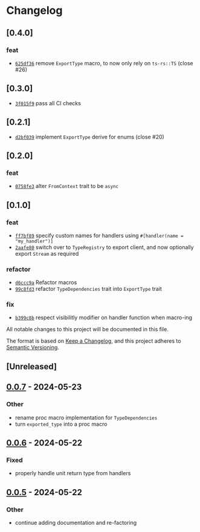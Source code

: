 # Changelog

## \[0.4.0]

### feat

- [`625df36`](https://github.com/andogq/qubit/commit/625df3640b3a1134866040de56a1e29943c15e76) remove `ExportType` macro, to now only rely on `ts-rs::TS` (close #26)

## \[0.3.0]

- [`3f015f9`](https://github.com/andogq/qubit/commit/3f015f95de5776d2d07472f15cada703950e658a) pass all CI checks

## \[0.2.1]

- [`d2bf039`](https://github.com/andogq/qubit/commit/d2bf03992c9ea1b160497e371882b51377f4c2ec) implement `ExportType` derive for enums (close #20)

## \[0.2.0]

### feat

- [`0758fe3`](https://github.com/andogq/qubit/commit/0758fe32bcf6b702177b88e3dbf7158acaf42523) alter `FromContext` trait to be `async`

## \[0.1.0]

### feat

- [`ff7bf89`](https://github.com/andogq/qubit/commit/ff7bf89cb2b419aba7fd8fd98685abaccd407753) specify custom names for handlers using `#[handler(name = "my_handler")]`
- [`2aafe80`](https://github.com/andogq/qubit/commit/2aafe80cc0e3ad74f9182da20e8ea9bb8110fcad) switch over to `TypeRegistry` to export client, and now optionally export `Stream` as required

### refactor

- [`d6ccc9a`](https://github.com/andogq/qubit/commit/d6ccc9a4431656df2dc35d1d1326a8b4358a7c4b) Refactor macros
- [`99c8fd3`](https://github.com/andogq/qubit/commit/99c8fd3d5cfa4e2e662adf72ed7d410aee6bf73c) refactor `TypeDependencies` trait into `ExportType` trait

### fix

- [`b399c8b`](https://github.com/andogq/qubit/commit/b399c8bfa38f8c82a819668b4139b936905263c8) respect visibilitly modifier on handler function when macro-ing

All notable changes to this project will be documented in this file.

The format is based on [Keep a Changelog](https://keepachangelog.com/en/1.0.0/),
and this project adheres to [Semantic Versioning](https://semver.org/spec/v2.0.0.html).

## \[Unreleased]

## [0.0.7](https://github.com/andogq/qubit/compare/qubit-macros-v0.0.6...qubit-macros-v0.0.7) - 2024-05-23

### Other

- rename proc macro implementation for `TypeDependencies`
- turn `exported_type` into a proc macro

## [0.0.6](https://github.com/andogq/qubit/compare/qubit-macros-v0.0.5...qubit-macros-v0.0.6) - 2024-05-22

### Fixed

- properly handle unit return type from handlers

## [0.0.5](https://github.com/andogq/qubit/compare/qubit-macros-v0.0.4...qubit-macros-v0.0.5) - 2024-05-22

### Other

- continue adding documentation and re-factoring
